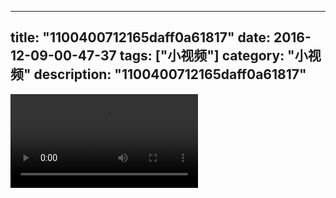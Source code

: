 
---
title: "1100400712165daff0a61817"
date: 2016-12-09-00-47-37
tags: ["小视频"]
category: "小视频"
description: "1100400712165daff0a61817"
---
<video src="http://ohtsqip0g.bkt.clouddn.com/1100400712165daff0a61817.mp4" controls="controls"></video>
